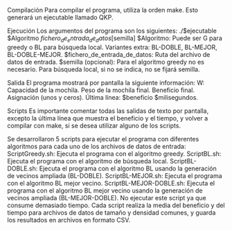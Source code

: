 Compilación
Para compilar el programa, utiliza la orden make. Esto generará un ejecutable llamado QKP.

Ejecución
Los argumentos del programa son los siguientes:
./$ejecutable $Algoritmo $fichero_de_entrada_de_datos [$semilla]
$Algoritmo: Puede ser G para greedy o BL para búsqueda local. Variantes extra: BL-DOBLE, BL-MEJOR, BL-DOBLE-MEJOR.
$fichero_de_entrada_de_datos: Ruta del archivo de datos de entrada.
$semilla (opcional): Para el algoritmo greedy no es necesario. Para búsqueda local, si no se indica, no se fijará semilla.

Salida
El programa mostrará por pantalla la siguiente información:
W: Capacidad de la mochila.
Peso de la mochila final.
Beneficio final.
Asignación (unos y ceros).
Última línea: $beneficio $milisegundos.

Scripts
Es importante comentar todas las salidas de texto por pantalla, excepto la última línea que muestra el beneficio y el tiempo, y volver a compilar con make, si se desea utilizar alguno de los scripts.

Se desarrollaron 5 scripts para ejecutar el programa con diferentes algoritmos para cada uno de los archivos de datos de entrada:
ScriptGreedy.sh: Ejecuta el programa con el algoritmo greedy.
ScriptBL.sh: Ejecuta el programa con el algoritmo de búsqueda local.
ScriptBL-DOBLE.sh: Ejecuta el programa con el algoritmo BL usando la generación de vecinos ampliada (BL-DOBLE).
ScriptBL-MEJOR.sh: Ejecuta el programa con el algoritmo BL mejor vecino.
ScriptBL-MEJOR-DOBLE.sh: Ejecuta el programa con el algoritmo BL mejor vecino usando la generación de vecinos ampliada (BL-MEJOR-DOBLE). No ejecutar este script ya que consume demasiado tiempo.
Cada script realiza la media del beneficio y del tiempo para archivos de datos de tamaño y densidad comunes, y guarda los resultados en archivos en formato CSV.